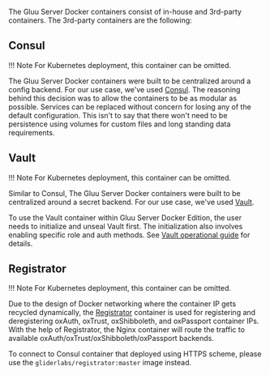 The Gluu Server Docker containers consist of in-house and 3rd-party containers. The 3rd-party containers are the following:

## Consul

!!! Note
    For Kubernetes deployment, this container can be omitted.

The Gluu Server Docker containers were built to be centralized around a config backend. For our use case, we've used [Consul](https://www.consul.io/). The reasoning behind this decision was to allow the containers to be as modular as possible. Services can be replaced without concern for losing any of the default configuration. This isn't to say that there won't need to be persistence using volumes for custom files and long standing data requirements.

## Vault

!!! Note
    For Kubernetes deployment, this container can be omitted.

Similar to Consul, The Gluu Server Docker containers were built to be centralized around a secret backend. For our use case, we've used [Vault](http://vaultproject.io/).

To use the Vault container within Gluu Server Docker Edition, the user needs to initialize and unseal Vault first. The initialization also involves enabling specific role and auth methods. See [Vault operational guide](/operation/vault) for details.

## Registrator

!!! Note
    For Kubernetes deployment, this container can be omitted.

Due to the design of Docker networking where the container IP gets recycled dynamically, the [Registrator](http://gliderlabs.github.io/registrator/latest/) container is used for registering and deregistering oxAuth, oxTrust, oxShibboleth, and oxPassport container IPs. With the help of Registrator, the Nginx container will route the traffic to available oxAuth/oxTrust/oxShibboleth/oxPassport backends.

To connect to Consul container that deployed using HTTPS scheme, please use the `gliderlabs/registrator:master` image instead.
